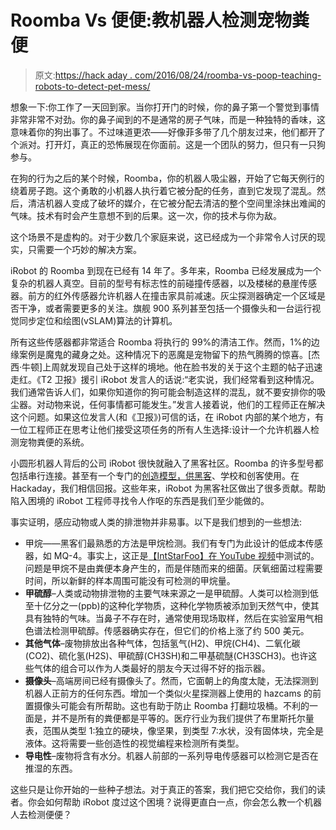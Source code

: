 # Roomba Vs 便便:教机器人检测宠物粪便

> 原文:[https://hack aday . com/2016/08/24/roomba-vs-poop-teaching-robots-to-detect-pet-mess/](https://hackaday.com/2016/08/24/roomba-vs-poop-teaching-robots-to-detect-pet-mess/)

想象一下:你工作了一天回到家。当你打开门的时候，你的鼻子第一个警觉到事情非常非常不对劲。你的鼻子闻到的不是通常的房子气味，而是一种独特的香味，这意味着你的狗出事了。不过味道更浓——好像菲多带了几个朋友过来，他们都开了个派对。打开灯，真正的恐怖展现在你面前。这是一个团队的努力，但只有一只狗参与。

在狗的行为之后的某个时候，Roomba，你的机器人吸尘器，开始了它每天例行的绕着房子跑。这个勇敢的小机器人执行着它被分配的任务，直到它发现了混乱。然后，清洁机器人变成了破坏的媒介，在它被分配去清洁的整个空间里涂抹出难闻的气味。技术有时会产生意想不到的后果。这一次，你的技术与你为敌。

这个场景不是虚构的。对于少数几个家庭来说，这已经成为一个非常令人讨厌的现实，只需要一个巧妙的解决方案。

iRobot 的 Roomba 到现在已经有 14 年了。多年来，Roomba 已经发展成为一个复杂的机器人真空。目前的型号有标志性的前碰撞传感器，以及楼梯的悬崖传感器。前方的红外传感器允许机器人在撞击家具前减速。灰尘探测器确定一个区域是否干净，或者需要更多的关注。旗舰 900 系列甚至包括一个摄像头和一台运行视觉同步定位和绘图(vSLAM)算法的计算机。

所有这些传感器都非常适合 Roomba 将执行的 99%的清洁工作。然而，1%的边缘案例是魔鬼的藏身之处。这种情况下的恶魔是宠物留下的热气腾腾的惊喜。[杰西·牛顿]上周就发现自己处于这样的境地。他在脸书发的关于这个主题的帖子迅速走红。《T2 卫报》援引 iRobot 发言人的话说:“老实说，我们经常看到这种情况。我们通常告诉人们，如果你知道你的狗可能会制造这样的混乱，就不要安排你的吸尘器。对动物来说，任何事情都可能发生。”发言人接着说，他们的工程师正在解决这个问题。如果这位发言人(和《卫报》)可信的话，在 iRobot 内部的某个地方，有一位工程师正在思考让他们接受这项任务的所有人生选择:设计一个允许机器人检测宠物粪便的系统。

小圆形机器人背后的公司 iRobot 很快就融入了黑客社区。Roomba 的许多型号都包括串行连接。甚至有一个专门的[创造模型，供黑客](http://hackaday.com/2014/12/21/irobot-releases-hackable-roomba-without-the-vacuum/)、学校和创客使用。在 Hackaday，我们相信回报。这些年来，iRobot 为黑客社区做出了很多贡献。帮助陷入困境的 iRobot 工程师寻找令人作呕的东西是我们至少能做的。

事实证明，感应动物或人类的排泄物并非易事。以下是我们想到的一些想法:

*   甲烷——黑客们最熟悉的方法是甲烷检测。我们有专门为此设计的低成本传感器，如 MQ-4。事实上，这正是[【IntStarFoo】在 YouTube 视频](https://www.youtube.com/watch?v=yEI_8K2lS2Q)中测试的。问题是甲烷不是由粪便本身产生的，而是伴随而来的细菌。厌氧细菌过程需要时间，所以新鲜的样本周围可能没有可检测的甲烷量。
*   **甲硫醇**–人类或动物排泄物的主要气味来源之一是甲硫醇。人类可以检测到低至十亿分之一(ppb)的这种化学物质，这种化学物质被添加到天然气中，使其具有独特的气味。当鼻子不存在时，通常使用现场取样，然后在实验室用气相色谱法检测甲硫醇。传感器确实存在，但它们的价格上涨了约 500 美元。
*   **其他气体**–废物排放出各种气体，包括氢气(H2)、甲烷(CH4)、二氧化碳(CO2)、硫化氢(H2S)、甲硫醇(CH3SH)和二甲基硫醚(CH3SCH3)。也许这些气体的组合可以作为人类最好的朋友今天过得不好的指示器。
*   **摄像头**–高端房间已经有摄像头了。然而，它面朝上的角度太陡，无法探测到机器人正前方的任何东西。增加一个类似火星探测器上使用的 hazcams 的前置摄像头可能会有所帮助。这也有助于防止 Roomba 打翻垃圾桶。不利的一面是，并不是所有的粪便都是平等的。医疗行业为我们提供了布里斯托尔量表，范围从类型 1:独立的硬块，像坚果，到类型 7:水状，没有固体块，完全是液体。这将需要一些创造性的视觉编程来检测所有类型。
*   **导电性**–废物将含有水分。机器人前部的一系列导电传感器可以检测它是否在推湿的东西。

这些只是让你开始的一些种子想法。对于真正的答案，我们把它交给你，我们的读者。你会如何帮助 iRobot 度过这个困境？说得更直白一点，你会怎么教一个机器人去检测便便？